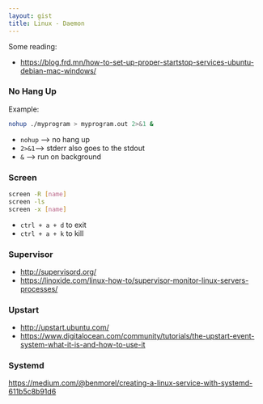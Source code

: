 ```yaml
---
layout: gist
title: Linux - Daemon
---
```


Some reading:
- <https://blog.frd.mn/how-to-set-up-proper-startstop-services-ubuntu-debian-mac-windows/>

### No Hang Up

Example:
```bash
nohup ./myprogram > myprogram.out 2>&1 &
```
- `nohup` --> no hang up  
- `2>&1`--> stderr also goes to the stdout  
- `&` --> run on background  


### Screen

```sh
screen -R [name]
screen -ls
screen -x [name]
```

- `ctrl + a + d` to exit
- `ctrl + a + k` to kill

### Supervisor

- <http://supervisord.org/>
- <https://linoxide.com/linux-how-to/supervisor-monitor-linux-servers-processes/>


### Upstart

- <http://upstart.ubuntu.com/>
- <https://www.digitalocean.com/community/tutorials/the-upstart-event-system-what-it-is-and-how-to-use-it>

### Systemd

<https://medium.com/@benmorel/creating-a-linux-service-with-systemd-611b5c8b91d6>